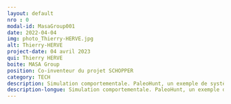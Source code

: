 ```yaml
---
layout: default
nro : 0
modal-id: MasaGroup001
date: 2022-04-04
img: photo_Thierry-HERVE.jpg
alt: Thierry-HERVE
project-date: 04 avril 2023
qui: Thierry HERVE
boite: MASA Group
position: Co-inventeur du projet SCHOPPER
category: TECH
description: Simulation comportementale. PaleoHunt, un exemple de système multi-agent pour la simulation de comportements humains préhistoriques.
description-longue: Simulation comportementale. PaleoHunt, un exemple de système multi-agent pour la simulation de comportements humains préhistoriques. La modélisation comportementale vise à mesurer les éléments du comportement d’individus ou groupes d’individus. Une méthode commune est de recourir à l’Intelligence Artificielle afin de régir le(s) comportement(s) au sein d’une même simulation capable de prédire les effets de ces comportements ou encore quels comportements il faut adopter dans une situation définie. Biographie de Thierry Hervé, en bref. Né le 19 aout 1963, après un DESS d’informatique des sciences de la terre en 1988, Thierry s'est engagé dans une thèse CIFRE pour l’industrie pétrolière afin de développer un éditeur graphique pour la prospection géophysique. Puis, après une dizaine d’années dans les télécommunications à développer des systèmes de gestion de réseau, Thierry a rejoint le programme SCIPIO de simulation doctrinale pour l’entraînement de l’Armée de Terre. C’est à partir de là que va naître sa passion pour les simulations comportementales. En 2010, Thierry a alors rejoint MASA (https://www.masasim.com/) pour plonger au coeur de SWORD (Simulation Wargaming or Operational Readiness and Doctrine). En 2017, Thierry est un des inventeurs du projet SCHOPPER (Simulation Comportementale des Humains Préhistoriques dans leur Paléo- Environnement pour la Recherche http://schopper-anr.org/shopper-wp/).
---
```

